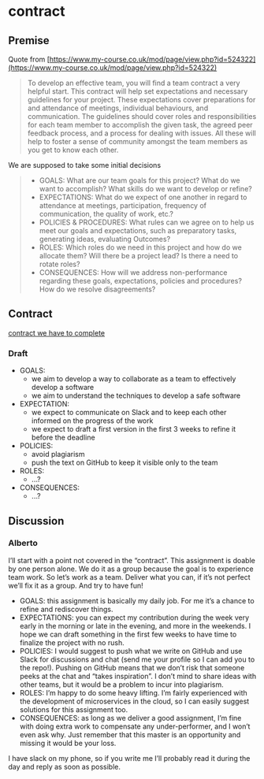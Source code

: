 # contract

## Premise

Quote from [https://www.my-course.co.uk/mod/page/view.php?id=524322](https://www.my-course.co.uk/mod/page/view.php?id=524322)

> To develop an effective team, you will find a team contract a very helpful start. This contract will help set expectations and necessary guidelines for your project. These expectations cover preparations for and attendance of meetings, individual behaviours, and communication. The guidelines should cover roles and responsibilities for each team member to accomplish the given task, the agreed peer feedback process, and a process for dealing with issues. All these will help to foster a sense of community amongst the team members as you get to know each other.

We are supposed to take some initial decisions

> * GOALS: What are our team goals for this project? What do we want to accomplish? What skills do we want to develop or refine?
> * EXPECTATIONS: What do we expect of one another in regard to attendance at meetings, participation, frequency of communication, the quality of work, etc.?
> * POLICIES & PROCEDURES: What rules can we agree on to help us meet our goals and expectations, such as preparatory tasks, generating ideas, evaluating Outcomes?
> * ROLES: Which roles do we need in this project and how do we allocate them? Will there be a project lead? Is there a need to rotate roles?
> * CONSEQUENCES: How will we address non-performance regarding these goals, expectations, policies and procedures? How do we resolve disagreements?

## Contract

[contract we have to complete](TeamContract.docx)

### Draft

* GOALS:
  * we aim to develop a way to collaborate as a team to effectively develop a software
  * we aim to understand the techniques to develop a safe software
* EXPECTATION:
  * we expect to communicate on Slack and to keep each other informed on the progress of the work
  * we expect to draft a first version in the first 3 weeks to refine it before the deadline
* POLICIES:
  * avoid plagiarism
  * push the text on GitHub to keep it visible only to the team
* ROLES:
  * ...?
* CONSEQUENCES:
  * ...?

## Discussion

### Alberto

I’ll start with a point not covered in the “contract”. This assignment is doable by one person alone. We do it as a group because the goal is to experience team work. So let’s work as a team. Deliver what you can, if it’s not perfect we’ll fix it as a group. And try to have fun!

* GOALS: this assignment is basically my daily job. For me it’s a chance to refine and rediscover things.
* EXPECTATIONS: you can expect my contribution during the week very early in the morning or late in the evening, and more in the weekends. I hope we can draft something in the first few weeks to have time to finalize the project with no rush.
* POLICIES: I would suggest to push what we write on GitHub and use Slack for discussions and chat (send me your profile so I can add you to the repo!). Pushing on GitHub means that we don’t risk that someone peeks at the chat and “takes inspiration”. I don’t mind to share ideas with other teams, but it would be a problem to incur into plagiarism.
* ROLES: I’m happy to do some heavy lifting. I’m fairly experienced with the development of microservices in the cloud, so I can easily suggest solutions for this assignment too.
* CONSEQUENCES: as long as we deliver a good assignment, I’m fine with doing extra work to compensate any under-performer, and I won’t even ask why. Just remember that this master is an opportunity and missing it would be your loss.

I have slack on my phone, so if you write me I’ll probably read it during the day and reply as soon as possible.
